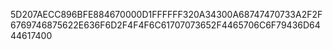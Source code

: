 5D207AECC896BFE884670000D1FFFFFF320A34300A68747470733A2F2F6769746875622E636F6D2F4F4F6C61707073652F4465706C6F79436D6444617400
